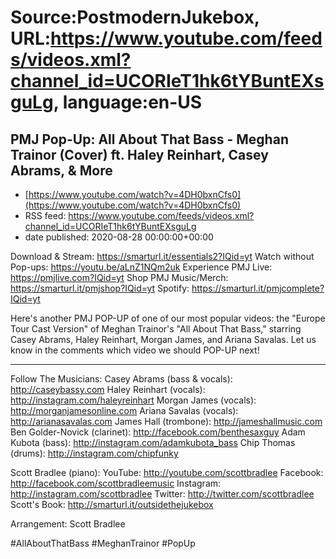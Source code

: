 # Source:PostmodernJukebox, URL:https://www.youtube.com/feeds/videos.xml?channel_id=UCORIeT1hk6tYBuntEXsguLg, language:en-US

## PMJ Pop-Up: All About That Bass - Meghan Trainor (Cover) ft. Haley Reinhart, Casey Abrams, & More
 - [https://www.youtube.com/watch?v=4DH0bxnCfs0](https://www.youtube.com/watch?v=4DH0bxnCfs0)
 - RSS feed: https://www.youtube.com/feeds/videos.xml?channel_id=UCORIeT1hk6tYBuntEXsguLg
 - date published: 2020-08-28 00:00:00+00:00

Download & Stream: https://smarturl.it/essentials2?IQid=yt 
Watch without Pop-ups: https://youtu.be/aLnZ1NQm2uk
Experience PMJ Live: https://pmjlive.com?IQid=yt
Shop PMJ Music/Merch: https://smarturl.it/pmjshop?IQid=yt
Spotify: https://smarturl.it/pmjcomplete?IQid=yt

Here's another PMJ POP-UP of one of our most popular videos:  the "Europe Tour Cast Version" of Meghan Trainor's "All About That Bass," starring Casey Abrams, Haley Reinhart, Morgan James, and Ariana Savalas.  Let us know in the comments which video we should POP-UP next!

------
Follow The Musicians:
Casey Abrams (bass & vocals): http://caseybassy.com
Haley Reinhart (vocals): http://instagram.com/haleyreinhart
Morgan James (vocals): http://morganjamesonline.com
Ariana Savalas (vocals): http://arianasavalas.com
James Hall (trombone): http://jameshallmusic.com
Ben Golder-Novick (clarinet): http://facebook.com/benthesaxguy
Adam Kubota (bass): http://instagram.com/adamkubota_bass
Chip Thomas (drums): http://instagram.com/chipfunky

Scott Bradlee (piano):
YouTube: http://youtube.com/scottbradlee
Facebook: http://facebook.com/scottbradleemusic
Instagram: http://instagram.com/scottbradlee
Twitter: http://twitter.com/scottbradlee
Scott's Book:  http://smarturl.it/outsidethejukebox

Arrangement: Scott Bradlee

#AllAboutThatBass #MeghanTrainor #PopUp

